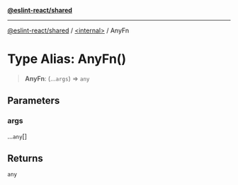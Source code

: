 [**@eslint-react/shared**](../../README.md)

***

[@eslint-react/shared](../../README.md) / [\<internal\>](../README.md) / AnyFn

# Type Alias: AnyFn()

> **AnyFn**: (...`args`) => `any`

## Parameters

### args

...`any`[]

## Returns

`any`
